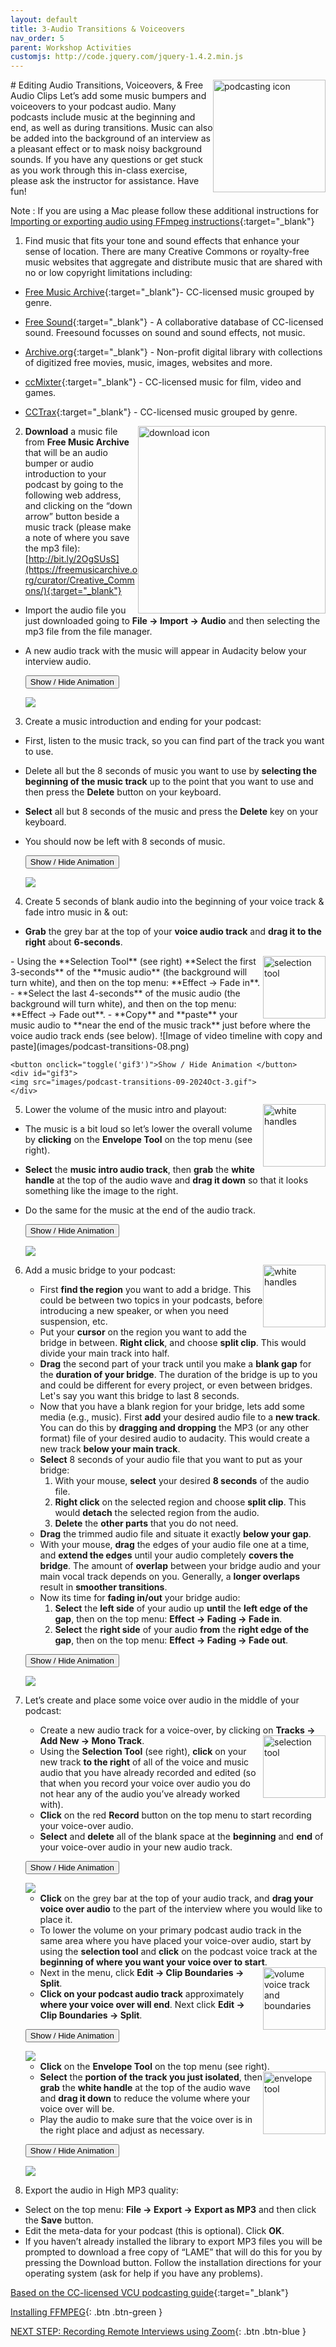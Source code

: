 ```yaml
---
layout: default
title: 3-Audio Transitions & Voiceovers
nav_order: 5
parent: Workshop Activities
customjs: http://code.jquery.com/jquery-1.4.2.min.js
---
```

<img src="images/podcast-transitions-01.png" style="float:right;width:180px;" alt="podcasting icon"> 
# Editing Audio Transitions, Voiceovers, & Free Audio Clips
Let’s add some music bumpers and voiceovers to your podcast audio. Many podcasts include music at the beginning and end, as well as during transitions. Music can also be added into the background of an interview as a pleasant effect or to mask noisy background sounds. If you have any questions or get stuck as you work through this in-class exercise, please ask the instructor for assistance.  Have fun!

Note : If you are using a Mac please follow these additional instructions for [Importing or exporting audio using FFmpeg instructions](https://support.audacityteam.org/basics/installing-ffmpeg){:target="_blank"}


1. Find music that fits your tone and sound effects that enhance your sense of location. There are many Creative Commons or royalty-free music websites that aggregate and distribute music that are shared with no or low copyright limitations including:
- [Free Music Archive](https://freemusicarchive.org/curator/Creative_Commons/){:target="_blank"}- CC-licensed music grouped by genre.
- [Free Sound](https://freesound.org/browse/){:target="_blank"} - A collaborative database of CC-licensed sound. Freesound focusses on sound and sound effects, not music. 
- [Archive.org](https://archive.org/details/opensource_audio){:target="_blank"} - Non-profit digital library with collections of digitized free movies, music, images, websites and more.
- [ccMixter](http://ccmixter.org/find-music){:target="_blank"} - CC-licensed music for film, video and games.
- [CCTrax](https://cctrax.com/){:target="_blank"} - CC-licensed music grouped by genre.

    <img src="images/podcast-transitions-02.png" style="float:right;width:300px;" alt="download icon"> 
2. **Download** a music file from **Free Music Archive** that will be an audio bumper or audio introduction to your podcast by going to the following web address, and clicking on the “down arrow” button beside a music track (please make a note of where you save the mp3 file): [http://bit.ly/2OgSUsS](https://freemusicarchive.org/curator/Creative_Commons/){:target="_blank"} 
- Import the audio file you just downloaded going to **File -> Import -> Audio** and then selecting the mp3 file from the file manager. 
- A new audio track with the music will appear in Audacity below your interview audio.

    <button onclick="toggle('gif1')">Show / Hide Animation </button>
    <div id="gif1">
    <img src="images/podcast-transitions-03-2024Oct.gif">
    </div>

3. Create a music introduction and ending for your podcast: 
- First, listen to the music track, so you can find part of the track you want to use. 
- Delete all but the 8 seconds of music you want to use by **selecting the beginning of the music track** up to the point that you want to use and then press the **Delete** button on your keyboard. 
- **Select** all but 8 seconds of the music and press the **Delete** key on your keyboard. 
- You should now be left with 8 seconds of music.

    <button onclick="toggle('gif2')">Show / Hide Animation </button>
    <div id="gif2">
    <img src="images/podcast-transitions-04-2024Oct-3.gif">
    </div>

4. Create 5 seconds of blank audio into the beginning of your voice track & fade intro music in & out:
- **Grab** the grey bar at the top of your **voice audio track** and **drag it to the right** about **6-seconds**. 
<img src="images/selecting-tool.png" style="float:right;width:100px;" alt="selection tool"> 
- Using the **Selection Tool** (see right) **Select the first 3-seconds** of the **music audio** (the background will turn white), and then on the top menu: **Effect -> Fade in**.
- **Select the last 4-seconds** of the music audio (the background will turn white), and then on the top menu: **Effect -> Fade out**.
- **Copy** and **paste** your music audio to **near the end of the music track** just before where the voice audio track ends (see below).
![Image of video timeline with copy and paste](images/podcast-transitions-08.png)

    <button onclick="toggle('gif3')">Show / Hide Animation </button>
    <div id="gif3">
    <img src="images/podcast-transitions-09-2024Oct-3.gif">
    </div>

5. Lower the volume of the music intro and playout: <img src="images/podcast-transitions-10.png" style="float:right;width:100px;" alt="white handles"> 
- The music is a bit loud so let’s lower the overall volume by **clicking** on the **Envelope Tool** on the top menu (see right).
- **Select** the **music intro audio track**, then **grab** the **white handle** at the top of the audio wave and **drag it down** so that it looks something like the image to the right.
- Do the same for the music at the end of the audio track.

    <button onclick="toggle('gif4')">Show / Hide Animation </button>
    <div id="gif4">
    <img src="images/podcast-transitions-11-2024Oct-3.gif">
    </div>

6. Add a music bridge to your podcast: <img src="images/bridging.png" style="float:right;width:100px;" alt="white handles"> 
    - First **find the region** you want to add a bridge. This could be between two topics in your podcasts, before introducing a new speaker, or when you need suspension, etc.
    - Put your **cursor** on the region you want to add the bridge in between. **Right click**, and choose **split clip**. This would divide your main track into half.
    - **Drag** the second part of your track until you make a **blank gap** for the **duration of your bridge**. The duration of the bridge is up to you and could be different for every project, or even between bridges. Let's say you want this bridge to last 8 seconds.
    - Now that you have a blank region for your bridge, lets add some media (e.g., music). First **add** your desired audio file to a **new track**. You can do this by **dragging and dropping** the MP3 (or any other format) file of your desired audio to audacity. This would create a new track **below your main track**.
    - **Select** 8 seconds of your audio file that you want to put as your bridge:
        1. With your mouse, **select** your desired **8 seconds** of the audio file.
        2. **Right click** on the selected region and choose **split clip**. This would **detach** the selected region from the audio.
        3. **Delete** the **other parts** that you do not need.
    - **Drag** the trimmed audio file and situate it exactly **below your gap**.
    - With your mouse, **drag** the edges of your audio file one at a time, and **extend the edges** until your audio completely **covers the bridge**. The amount of **overlap** between your bridge audio and your main vocal track depends on you. Generally, a **longer overlaps** result in **smoother transitions**.
    - Now its time for **fading in/out** your bridge audio:
        1. **Select** the **left side** of your audio up **until** the **left edge of the gap**, then on the top menu: **Effect -> Fading -> Fade in**.
        2. **Select** the **right side** of your audio **from** the **right edge of the gap**, then on the top menu: **Effect -> Fading -> Fade out**.
 
    <button onclick="toggle('gif5')">Show / Hide Animation </button>
    <div id="gif5">
    <img src="images/audio-bridge-2024Oct.gif">
    </div>

7. Let’s create and place some voice over audio in the middle of your podcast:
    - Create a new audio track for a voice-over, by clicking on **Tracks -> Add New -> Mono Track**.  <img src="images/selecting-tool.png" style="float:right;width:100px;" alt="selection tool"> 
    - Using the **Selection Tool** (see right), **click** on your new track **to the right** of all of the voice and music audio that you have already recorded and edited (so that when you record your voice over audio you do not hear any of the audio you’ve already worked with).
    - **Click** on the red **Record** button on the top menu to start recording your voice-over audio.
    - **Select** and **delete** all of the blank space at the **beginning** and **end** of your voice-over audio in your new audio track.

    <button onclick="toggle('gif6')">Show / Hide Animation </button>
    <div id="gif6">
    <img src="images/podcast-transitions-13-2024Oct.gif">
    </div>

    - **Click** on the grey bar at the top of your audio track, and **drag your voice over audio** to the part of the interview where you would like to place it.
    - To lower the volume on your primary podcast audio track in the same area where you have placed your voice-over audio, start by using the **selection tool** and **click** on the podcast voice track at the **beginning of where you want your voice over to start**.<img src="images/podcast-transitions-15.png" style="float:right;width:100px;" alt="volume voice track and boundaries"> 
    - Next in the menu, click **Edit -> Clip Boundaries -> Split**.
    - **Click on your podcast audio track** approximately **where your voice over will end**. Next click **Edit -> Clip Boundaries -> Split**.

    <button onclick="toggle('gif7')">Show / Hide Animation </button>
    <div id="gif7">
    <img src="images/podcast-transitions-16-2024Oct.gif">
    </div>

    - **Click** on the **Envelope Tool** on the top menu (see right). <img src="images/envelope-tool .png" style="float:right;width:100px;" alt="envelope tool"> 
    - **Select** the **portion of the track you just isolated**, then **grab** the **white handle** at the top of the audio wave and **drag it down** to reduce the volume where your voice over will be.
    - Play the audio to make sure that the voice over is in the right place and adjust as necessary.

    <button onclick="toggle('gif8')">Show / Hide Animation </button>
    <div id="gif8">
    <img src="images/podcast-transitions-18-2024Oct.gif">
    </div>

8. Export the audio in High MP3 quality:
- Select on the top menu: **File -> Export -> Export as MP3** and then click the **Save** button.
- Edit the meta-data for your podcast (this is optional). Click **OK**.
- If you haven’t already installed the library to export MP3 files you will be prompted to download a free copy of “LAME” that will do this for you by pressing the Download button. Follow the installation directions for your operating system (ask for help if you have any problems).

[Based on the CC-licensed VCU podcasting guide](https://guides.library.vcu.edu/podcast/editing){:target="_blank"}

<script>  

    function toggle(input) {
        var x = document.getElementById(input);
        if (x.style.display === "none") {
            x.style.display = "block";
        } else {
            x.style.display = "none";
        }
    }
</script>

[Installing FFMPEG](ffmpeg.html){: .btn .btn-green }

[NEXT STEP: Recording Remote Interviews using Zoom](recording-remote-interviews.html){: .btn .btn-blue }
